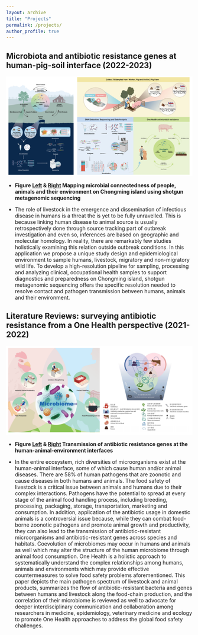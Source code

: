 ```yaml
---
layout: archive
title: "Projects"
permalink: /projects/
author_profile: true
---
```


Microbiota and antibiotic resistance genes at human-pig-soil interface (2022-2023)
------
![figure1](/images/2022_2023_project_1_2_combine.png)

+ **Figure [Left](https://drive.google.com/file/d/1GZnsrNatXDrxWZX9U0QeRD4sF9_KQ9X-/view?usp=sharing) & [Right](https://drive.google.com/file/d/1-SYHXCjU_5uRPG7FU51wi_iiyd4x3NiK/view?usp=drive_link) Mapping microbial connectedness of people, animals and their environment on Chongming island using shotgun metagenomic sequencing**

+ The role of livestock in the emergence and dissemination of infectious disease in humans is a threat the is yet to be fully unravelled. This is because linking human disease to animal source is usually retrospectively done through source tracking part of outbreak investigation and even so, inferences are based on geographic and molecular homology. In reality, there are remarkably few studies holistically examining this relation outside outbreak conditions. In this application we propose a unique study design and epidemiological environment to sample humans, livestock, migratory and non-migratory wild life. To develop a high-resolution pipeline for sampling, processing and analyzing clinical, occupational health samples to support diagnostics and preparedness on Chongming island, shotgun metagenomic sequencing offers the specific resolution needed to resolve contact and pathogen transmission between humans, animals and their environment. 

Literature Reviews: surveying antibiotic resistance from a One Health perspective (2021-2022)
------
![figure2](/images/2021_2022_project_3_4_review_combine.png)

+ **Figure [Left](https://drive.google.com/file/d/16cIZ7Mfaa-B_u8yLpAs5AyiKMAkzTewe/view?usp=drive_link) & [Right](https://drive.google.com/file/d/1sr6dpHNV0QWh3mFO11jMl0nljAhp59qS/view?usp=drive_link) Transmission of antibiotic resistance genes at the human-animal-environment interfaces**

+ In the entire ecosystem, rich diversities of microorganisms exist at the human-animal interface, some of which cause human and/or animal diseases. There are 58% of human pathogens that are zoonotic and cause diseases in both humans and animals. The food safety of livestock is a critical issue between animals and humans due to their complex interactions. Pathogens have the potential to spread at every stage of the animal food handling process, including breeding, processing, packaging, storage, transportation, marketing and consumption. In addition, application of the antibiotic usage in domestic animals is a controversial issue because, while they can combat food-borne zoonotic pathogens and promote animal growth and productivity, they can also lead to the transmission of antibiotic-resistant microorganisms and antibiotic-resistant genes across species and habitats. Coevolution of microbiomes may occur in humans and animals as well which may alter the structure of the human microbiome through animal food consumption. One Health is a holistic approach to systematically understand the complex relationships among humans, animals and environments which may provide effective countermeasures to solve food safety problems aforementioned. This paper depicts the main pathogen spectrum of livestock and animal products, summarizes the flow of antibiotic-resistant bacteria and genes between humans and livestock along the food-chain production, and the correlation of their microbiome is reviewed as well to advocate for deeper interdisciplinary communication and collaboration among researchers in medicine, epidemiology, veterinary medicine and ecology to promote One Health approaches to address the global food safety challenges.


